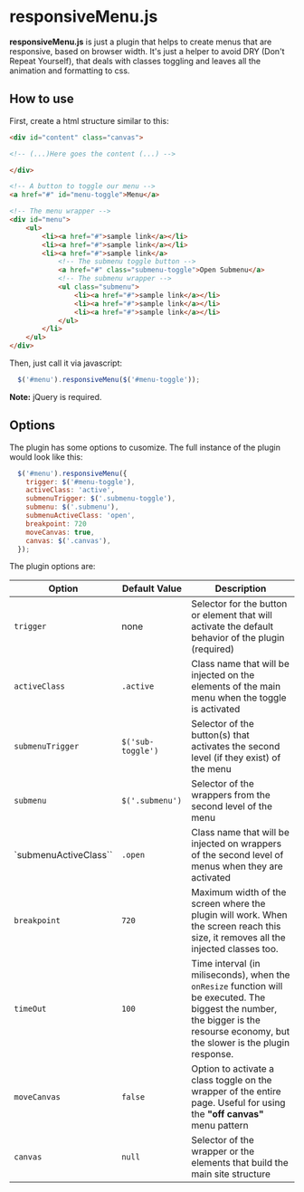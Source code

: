 responsiveMenu.js
==================

**responsiveMenu.js** is just a plugin that helps to create menus that are responsive, based on browser width. It's just a helper to avoid DRY (Don't Repeat Yourself), that deals with classes toggling and leaves all the animation and formatting to css.

How to use
----------

First, create a html structure similar to this:

```html
<div id="content" class="canvas">

<!-- (...)Here goes the content (...) -->

</div>

<!-- A button to toggle our menu -->
<a href="#" id="menu-toggle">Menu</a>

<!-- The menu wrapper -->
<div id="menu">
	<ul>
		<li><a href="#">sample link</a></li>
		<li><a href="#">sample link</a></li>
		<li><a href="#">sample link</a>
			<!-- The submenu toggle button -->
			<a href="#" class="submenu-toggle">Open Submenu</a>
			<!-- The submenu wrapper -->
			<ul class="submenu">
				<li><a href="#">sample link</a></li>
				<li><a href="#">sample link</a></li>
				<li><a href="#">sample link</a></li>
			</ul>
		</li>
	</ul>
</div>
```

Then, just call it via javascript:

```javascript
  $('#menu').responsiveMenu($('#menu-toggle'));
```
**Note:** jQuery is required.

Options
-------

The plugin has some options to cusomize. The full instance of the plugin would look like this:

```javascript
  $('#menu').responsiveMenu({
    trigger: $('#menu-toggle'),
    activeClass: 'active',
    submenuTrigger: $('.submenu-toggle'),
    submenu: $('.submenu'),
    submenuActiveClass: 'open',
    breakpoint: 720
    moveCanvas: true,
    canvas: $('.canvas'),
  });

```

The plugin options are:

Option                | Default Value    | Description
----------------------|------------------|----------------------------------------------------------
`trigger`             | none             | Selector for the button or element that will activate the default behavior of the plugin (required)
`activeClass`         | `.active`        | Class name that will be injected on the elements of the main menu when the toggle is activated
`submenuTrigger`      |`$('sub-toggle')` | Selector of the button(s) that activates the second level (if they exist) of the menu
`submenu`             | `$('.submenu')`  | Selector of the wrappers from the second level of the menu
`submenuActiveClass`` | `.open`          | Class name that will be injected on wrappers of the second level of menus when they are activated
`breakpoint`          | `720`            | Maximum width of the screen where the plugin will work. When the screen reach this size, it removes all the injected classes too.
`timeOut`             | `100`            | Time interval (in miliseconds), when the `onResize` function will be executed. The biggest the number, the bigger is the resourse economy, but the slower is the plugin response. 
`moveCanvas`          | `false`          | Option to activate a class toggle on the wrapper of the entire page. Useful for using the **"off canvas"** menu pattern
`canvas`              | `null`           | Selector of the wrapper or the elements that build the main site structure